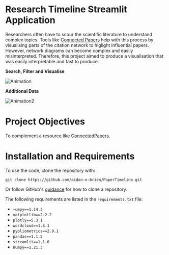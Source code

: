 # Research Timeline Streamlit Application

Researchers often have to scour the scientific literature to understand complex topics. Tools like [Connected Papers](https://www.connectedpapers.com/) help with this process by visualising parts of the citation network to higlight influential papers. However, network diagrams can become complex and easily misinterpreted. Therefore, this project aimed to produce a visualisation that was easily interpretable and fast to produce.

__Search, Filter and Visualise__

![Animation](https://user-images.githubusercontent.com/71706696/139323732-2ff600e5-7cf0-4791-be70-3a2046b8b76b.gif)

__Additional Data__

![Animation2](https://user-images.githubusercontent.com/71706696/139323801-ee6901fc-c7c3-4adb-861c-e6d5524e269a.gif)

# Project Objectives

To complement a resource like [ConnectedPapers](https://www.connectedpapers.com/).

# Installation and Requirements

To use the code, clone the repository with:

```
git clone https://github.com/aidan-o-brien/PaperTimeline.git
```

Or follow GitHub's [guidance](https://docs.github.com/en/repositories/creating-and-managing-repositories/cloning-a-repository) for how to clone a repository.

The following requirements are listed in the `requirements.txt` file:

+ `~umpy==1.14.3`
+ `matplotlib==2.2.2`
+ `plotly==5.3.1`
+ `wordcloud==1.8.1`
+ `pybliometrics==2.9.1`
+ `pandas==1.1.5`
+ `streamlit==1.1.0`
+ `numpy==1.21.3`
